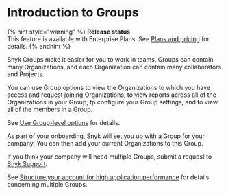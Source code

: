 # Introduction to Groups

{% hint style="warning" %}
**Release status**\
This feature is available with Enterprise Plans. See [Plans and pricing](https://snyk.io/plans/) for details.
{% endhint %}

Snyk Groups make it easier for you to work in teams. Groups can contain many Organizations, and each Organization can contain many collaborators and Projects.

You can use Group options to view the Organizations to which you have access and request joining Organizations, to view reports across all of the Organizations in your Group, tp configure your Group settings, and to view all of the members in a Group.

See [Use Group-level options](use-group-level-options.md) for details.

As part of your onboarding, Snyk will set you up with a Group for your company. You can then add your current Organizations to this Group.&#x20;

If you think your company will need multiple Groups, submit a request to [Snyk Support](https://snyk.zendesk.com/agent/dashboard).

See [Structure your account for high application performance](structure-your-account-for-high-application-performance.md) for details concerning multiple Groups.
